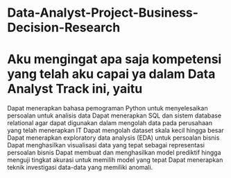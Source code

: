 # Data-Analyst-Project-Business-Decision-Research
# Aku mengingat apa saja kompetensi yang telah aku capai ya dalam Data Analyst Track ini, yaitu
Dapat menerapkan bahasa pemograman Python untuk menyelesaikan persoalan untuk analisis data
Dapat menerapkan SQL dan sistem database relational agar dapat digunakan dalam mengolah data pada perusahaan yang telah menerapkan IT
Dapat mengolah dataset skala kecil hingga besar
Dapat menerapkan exploratory data analysis (EDA) untuk persoalan bisnis
Dapat menghasilkan visualisasi data yang tepat sebagai representasi persoalan bisnis
Dapat membuat dan menghasilkan model prediktif hingga menguji tingkat akurasi untuk memilih model yang tepat
Dapat menerapkan teknik investigasi data-data yang memiliki anomali.
